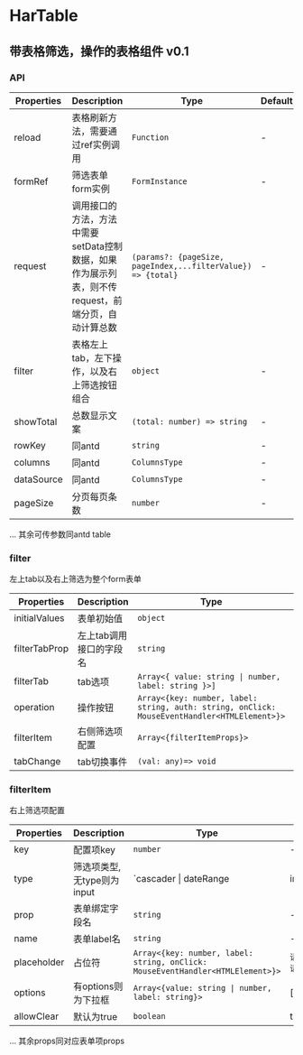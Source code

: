 # HarTable 
## 带表格筛选，操作的表格组件 v0.1

<code src="./demo/index.tsx"></code>

### API

| Properties | Description | Type | Default |
| --- | --- | --- | --- |
| reload | 表格刷新方法，需要通过ref实例调用 | `Function` | - |
| formRef | 筛选表单form实例 | `FormInstance` | - |
| request | 调用接口的方法，方法中需要setData控制数据，如果作为展示列表，则不传request，前端分页，自动计算总数 | `(params?: {pageSize, pageIndex,...filterValue}) => {total}` | - |
| filter | 表格左上tab，左下操作，以及右上筛选按钮组合 | `object` | - |
| showTotal | 总数显示文案 | `(total: number) => string` | - |
| rowKey | 同antd | `string` | - |
| columns | 同antd | `ColumnsType` | - |
| dataSource | 同antd | `ColumnsType` | - |
| pageSize | 分页每页条数 | `number` | - |
... 其余可传参数同antd table

### filter

左上tab以及右上筛选为整个form表单

| Properties | Description | Type | Default |
| --- | --- | --- | --- |
| initialValues | 表单初始值 | `object` | - |
| filterTabProp | 左上tab调用接口的字段名 | `string` | - |
| filterTab | tab选项 | `Array<{ value: string \| number, label: string }>]` | - |
| operation | 操作按钮 | `Array<{key: number, label: string, auth: string, onClick: MouseEventHandler<HTMLElement>}>` | - |
| filterItem | 右侧筛选项配置 | `Array<{filterItemProps}>` | - |
| tabChange | tab切换事件 | `(val: any)=> void` | - |

### filterItem

右上筛选项配置

| Properties | Description | Type | Default |
| --- | --- | --- | --- |
| key | 配置项key | `number` | - |
| type | 筛选项类型, 无type则为input | `cascader \| dateRange | inputWithFilter` | - |
| prop | 表单绑定字段名 | `string` | - |
| name | 表单label名 | `string` | - |
| placeholder | 占位符 | `Array<{key: number, label: string, onClick: MouseEventHandler<HTMLElement>}>` |  `请输入${name} \| 请选择${name}` |
| options | 有options则为下拉框 | `Array<{value: string \| number, label: string}>` | [] |
| allowClear | 默认为true | `boolean` | true |
... 其余props同对应表单项props